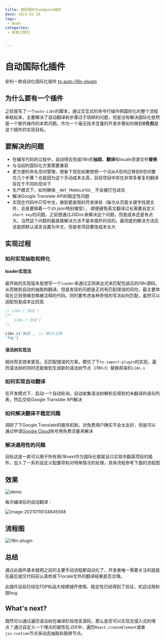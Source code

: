 ```yaml
---
title: 我的国际化webpack插件
date: 2021-02-28
tags:
 - Node
categories:
 - 前端工程化


---
```


# 自动国际化插件

安利一款自动化国际化插件 [ts-auto-i18n-plugin](https://www.npmjs.com/package/ts-auto-i18n-plugin)

## 为什么要有一个插件

之前我写了一个`auto-i18n`的脚本，通过交互式的命令行操作把国际化的整个流程串联起来，主要解决了自动翻译和步骤过于琐碎的问题，但是没有解决国际化依然是一个额外操作的本质问题。作为一个毫无技术含量的开发步骤如何做到**0负担**是这个插件的实现目标。

## 要解决的问题

- 在编写代码的过程中，自动得去完成i18n的**抽取**、**翻译**和locale资源文件**替换**
- 与当前的国际化方案需要兼容
- 更方便的命名空间管理，想象下现在如果想把一个词从A空间迁移到B空间要花几个步骤？也是因为这个手动成本太高，目前项目中存在非常多重复的翻译存在于不同的空间下
- 生产模式下，如何确保`__NOT_TRANSLATED__`不会被打包进去
- 解决Google Translate API的稳定性问题
- 实现在代码中只写中文，做到更直观的开发体验（每次从页面关键字找源文件，总是要隔着一个zh.json特别难受）， 顺便避免英文翻译过长需要自定义`short key`的问题。之前想通过JSDoc来解决这个问题，但是成本还是有点大。当然这个问题的最直接解决方法不是本插件的目的，最彻底的解决方法应该是把默认语言设置为中文，但是老项目要改成本太大

<!-- more -->

## 实现过程

### 如何实现抽取和转化

#### loader实现法

最开始的实现版本是想写一个`loader`来通过正则表达式来匹配包装后的i18n源码，从而做到自动的抽取和翻译。但是发现的问题是正则有匹配错误的风险，最主要体现在正则很难忽略被注释的代码，同时要考虑各种奇怪的写法如何匹配，虽然可以适配但是成本比较高

```javascript
// i18n.('测试')
/** 
	i18n.('测试') 
*/

i18n.s('测试',  // 换行+注释
'fdp')
```

#### 语法树实现法

相对而言效率更高，无匹配错误的方案。模仿了下`ts-import-plugin`的实现，遍历语法树的同时还能做到生成新的语法树节点（i18n.t）替换原来的`i18n.s`

### 如何实现自动翻译

在开发模式下，启动一个自动轮询，自动收集语法树解析后得到的未翻译的语句列表，然后交给Google Translate API解决

### 如何解决翻译不稳定问题

调研了下Google Translate的服务机制，对免费用户确实不会太友好，但是可以通过申请[Google Cloud](https://cloud.google.com/translate/docs/)账号用免费流量来解决

### 解决通用性的问题

目标这是一款可以用于所有用i18next作为国际化框架且只实现中翻英项目的插件，加入了一系列自定义配置项和对特殊情况的处理，具体流程参考下面的流程图

## 效果

![demo](https://kuimo-markdown-pic.oss-cn-hangzhou.aliyuncs.com/demo.gif)

每次编译后的自动翻译：

![image-20210119134645568](https://kuimo-markdown-pic.oss-cn-hangzhou.aliyuncs.com/image-20210119134645568.png)

## 流程图

![i18n-plugin](https://kuimo-markdown-pic.oss-cn-hangzhou.aliyuncs.com/i18n-plugin.png)



## 总结

通过此插件基本就把之前的主要手动流程都自动化了，开发者唯一需要关注的就是在最后提交代码前认真检查下locale文件的翻译结果是否合理。

此插件目前已经在FDP标品大规模铺开使用，稳定性已经得到了验证，欢迎试用和提bug

## What's next?

既然可以通过遍历语法树在编译阶段改变源码，那么是否可以实现无侵入式的埋点？通过自定义一个埋点的属性在JSX中，遍历`React.createElement`或者`jsx.runtime`节点来动态抽取和替换节点。